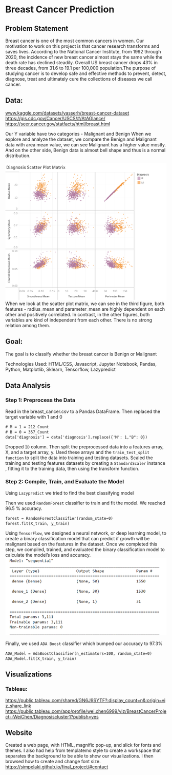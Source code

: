 # Breast Cancer Prediction
## Problem Statement  
Breast cancer is one of the most common cancers in women. Our motivation to work on this project
is that cancer research transforms and saves lives. According to the National Cancer Institute, 
from 1992 through 2020, the incidence of new breast cancer almost stays the same while the death
rate has declined steadily. Overall US breast cancer drops 43% in three decades, from 31.6 to 
19.1 per 100,000 population.The purpose of studying cancer is to develop safe and effective 
methods to prevent, detect, diagnose, treat and ultimately cure the collections of diseases we
call cancer. 

## Data:
www.kaggle.com/datasets/yasserh/breast-cancer-dataset 
https://gis.cdc.gov/Cancer/USCS/#/AtAGlance/ 
https://seer.cancer.gov/statfacts/html/breast.html

Our Y variable have two categories - Malignant and Benign 
When we explore and analyze the dataset, we compare the Benign and Malignant data with area 
mean value, we can see Malignant has a higher value mostly. And on the other side, Benign data 
is almost bell shape and thus is a normal distribution.

![Image_1](Diagnosis_Matrix.png)
When we look at the scatter plot matrix, we can see in the third figure, both features - 
radius_mean and parameter_mean are highly dependent on each other and positively correlated. 
In contrast, in the other figures, both variables are kind of independent from each other. 
There is no strong relation among them.

## Goal:
The goal is to classify whether the breast cancer is Benign or Malignant 

Technologies Used: HTML/CSS, Javascript, Jupyter Notebook, Pandas, Python, Matplotlib,
Sklearn, Tensorflow, Lazypredict

## Data Analysis
### Step 1: Preprocess the Data
Read in the breast_cancer.csv to a Pandas DataFrame.
Then replaced the target variable with 1 and 0
```# Replacing the target (y) class
# M = 1 = 212_Count
# B = 0 = 357_Count
data['diagnosis'] = data['diagnosis'].replace({'M': 1,"B": 0})
```
Dropped ```ID``` column.
Then split the preprocessed data into a features array, X, and a target array, y. Used these
arrays and the ```train_test_split function``` to split the data into training and testing 
datasets. Scaled the training and testing features datasets by creating a ```StandardScaler``` 
instance , fitting it to the training data, then using the transform function.

### Step 2: Compile, Train, and Evaluate the Model

Using ```Lazypredict``` we tried to find the best classifying model

Then we used ```RandomForest``` classifier to train and fit the model. We reached 96.5 %
accuracy.
```
forest = RandomForestClassifier(random_state=0)
forest.fit(X_train, y_train)
```

Using ```TensorFlow```, we designed a neural network, or deep learning model, to create a 
binary classification model that can predict if growth will be malignant based on the features 
in the dataset. Once we completed this step, we compiled, trained, and evaluated the binary 
classification model to calculate the model’s loss and accuracy.
![Image_3](NN_params.png)

Finally, we used ```ADA Boost``` classifier which bumped our accuracy to 97.3%
```# Model classifying using AdaBoost
ADA_Model = AdaBoostClassifier(n_estimators=100, random_state=0)
ADA_Model.fit(X_train, y_train)
```

## Visualizations
### Tableau: 
https://public.tableau.com/shared/GN6J9SYTF?:display_count=n&:origin=viz_share_link 
https://public.tableau.com/app/profile/wei.chen6999/viz/BreastCancerProject--WeiChen/Diagnosiscluster1?publish=yes



## Website
Created a web page, with HTML, magnific pop-up, and slick for fonts and themes. I also had help 
from templatemo style to create a workspace that separates the background to be able to show our
visualizations. I then browsed how to create and change font size.
https://simpelaki.github.io/final_project/#contact 
